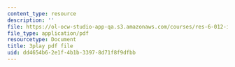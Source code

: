 ```yaml
---
content_type: resource
description: ''
file: https://ol-ocw-studio-app-qa.s3.amazonaws.com/courses/res-6-012-introduction-to-probability-spring-2018/dd4654b62e1f4b1b33978d71f8f9dfbb_FOFtMqCxZt0.pdf
file_type: application/pdf
resourcetype: Document
title: 3play pdf file
uid: dd4654b6-2e1f-4b1b-3397-8d71f8f9dfbb
---
```

